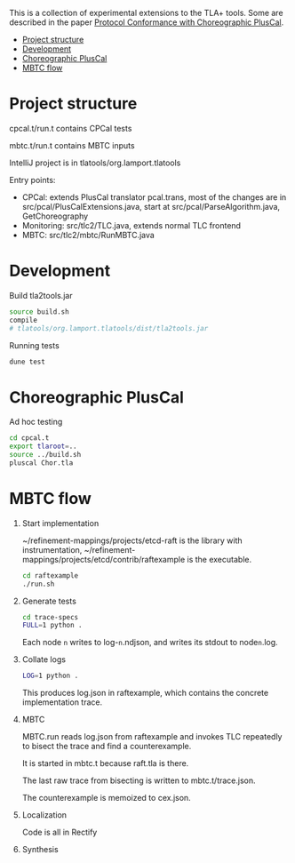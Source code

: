 
This is a collection of experimental extensions to the TLA+ tools.
Some are described in the paper [Protocol Conformance with Choreographic PlusCal](https://dariusf.github.io/cpluscal.pdf).

- [Project structure](#project-structure)
- [Development](#development)
- [Choreographic PlusCal](#choreographic-pluscal)
- [MBTC flow](#mbtc-flow)

# Project structure

cpcal.t/run.t contains CPCal tests

mbtc.t/run.t contains MBTC inputs

IntelliJ project is in tlatools/org.lamport.tlatools

Entry points:

- CPCal: extends PlusCal translator pcal.trans, most of the changes are in src/pcal/PlusCalExtensions.java, start at src/pcal/ParseAlgorithm.java, GetChoreography
- Monitoring: src/tlc2/TLC.java, extends normal TLC frontend
- MBTC: src/tlc2/mbtc/RunMBTC.java

# Development

Build tla2tools.jar

```sh
source build.sh
compile
# tlatools/org.lamport.tlatools/dist/tla2tools.jar
```

Running tests

```sh
dune test
```

# Choreographic PlusCal

Ad hoc testing

```sh
cd cpcal.t
export tlaroot=..
source ../build.sh
pluscal Chor.tla
```

# MBTC flow

1. Start implementation

    ~/refinement-mappings/projects/etcd-raft is the library with instrumentation, ~/refinement-mappings/projects/etcd/contrib/raftexample is the executable.

    ```sh
    cd raftexample
    ./run.sh
    ```

2. Generate tests

    ```sh
    cd trace-specs
    FULL=1 python .
    ```

    Each node `n` writes to log-`n`.ndjson, and writes its stdout to node`n`.log.

3. Collate logs

    ```sh
    LOG=1 python .
    ```
    This produces log.json in raftexample, which contains the concrete implementation trace.

4. MBTC

    MBTC.run reads log.json from raftexample and invokes TLC repeatedly to bisect the trace and find a counterexample.

    It is started in mbtc.t because raft.tla is there.

    The last raw trace from bisecting is written to mbtc.t/trace.json.

    The counterexample is memoized to cex.json.

5. Localization

    Code is all in Rectify

6. Synthesis

